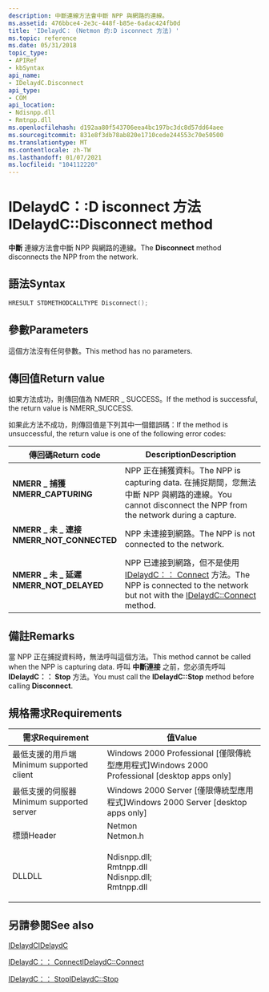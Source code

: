 ```yaml
---
description: 中斷連線方法會中斷 NPP 與網路的連線。
ms.assetid: 476bbce4-2e3c-448f-b85e-6adac424fb0d
title: 'IDelaydC： (Netmon 的:D isconnect 方法) '
ms.topic: reference
ms.date: 05/31/2018
topic_type:
- APIRef
- kbSyntax
api_name:
- IDelaydC.Disconnect
api_type:
- COM
api_location:
- Ndisnpp.dll
- Rmtnpp.dll
ms.openlocfilehash: d192aa80f543706eea4bc197bc3dc8d57dd64aee
ms.sourcegitcommit: 831e8f3db78ab820e1710cede244553c70e50500
ms.translationtype: MT
ms.contentlocale: zh-TW
ms.lasthandoff: 01/07/2021
ms.locfileid: "104112220"
---
```

# <a name="idelaydcdisconnect-method"></a><span data-ttu-id="43f9e-103">IDelaydC：:D isconnect 方法</span><span class="sxs-lookup"><span data-stu-id="43f9e-103">IDelaydC::Disconnect method</span></span>

<span data-ttu-id="43f9e-104">**中斷** 連線方法會中斷 NPP 與網路的連線。</span><span class="sxs-lookup"><span data-stu-id="43f9e-104">The **Disconnect** method disconnects the NPP from the network.</span></span>

## <a name="syntax"></a><span data-ttu-id="43f9e-105">語法</span><span class="sxs-lookup"><span data-stu-id="43f9e-105">Syntax</span></span>


```C++
HRESULT STDMETHODCALLTYPE Disconnect();
```



## <a name="parameters"></a><span data-ttu-id="43f9e-106">參數</span><span class="sxs-lookup"><span data-stu-id="43f9e-106">Parameters</span></span>

<span data-ttu-id="43f9e-107">這個方法沒有任何參數。</span><span class="sxs-lookup"><span data-stu-id="43f9e-107">This method has no parameters.</span></span>

## <a name="return-value"></a><span data-ttu-id="43f9e-108">傳回值</span><span class="sxs-lookup"><span data-stu-id="43f9e-108">Return value</span></span>

<span data-ttu-id="43f9e-109">如果方法成功，則傳回值為 NMERR \_ SUCCESS。</span><span class="sxs-lookup"><span data-stu-id="43f9e-109">If the method is successful, the return value is NMERR\_SUCCESS.</span></span>

<span data-ttu-id="43f9e-110">如果此方法不成功，則傳回值是下列其中一個錯誤碼：</span><span class="sxs-lookup"><span data-stu-id="43f9e-110">If the method is unsuccessful, the return value is one of the following error codes:</span></span>



| <span data-ttu-id="43f9e-111">傳回碼</span><span class="sxs-lookup"><span data-stu-id="43f9e-111">Return code</span></span>                                                                                          | <span data-ttu-id="43f9e-112">Description</span><span class="sxs-lookup"><span data-stu-id="43f9e-112">Description</span></span>                                                                                                       |
|------------------------------------------------------------------------------------------------------|-------------------------------------------------------------------------------------------------------------------|
| <dl> <span data-ttu-id="43f9e-113"><dt>**NMERR \_ 捕獲**</dt></span><span class="sxs-lookup"><span data-stu-id="43f9e-113"><dt>**NMERR\_CAPTURING**</dt></span></span> </dl>      | <span data-ttu-id="43f9e-114">NPP 正在捕獲資料。</span><span class="sxs-lookup"><span data-stu-id="43f9e-114">The NPP is capturing data.</span></span> <span data-ttu-id="43f9e-115">在捕捉期間，您無法中斷 NPP 與網路的連線。</span><span class="sxs-lookup"><span data-stu-id="43f9e-115">You cannot disconnect the NPP from the network during a capture.</span></span><br/>            |
| <dl> <span data-ttu-id="43f9e-116"><dt>**NMERR \_ 未 \_ 連接**</dt></span><span class="sxs-lookup"><span data-stu-id="43f9e-116"><dt>**NMERR\_NOT\_CONNECTED**</dt></span></span> </dl> | <span data-ttu-id="43f9e-117">NPP 未連接到網路。</span><span class="sxs-lookup"><span data-stu-id="43f9e-117">The NPP is not connected to the network.</span></span><br/>                                                               |
| <dl> <span data-ttu-id="43f9e-118"><dt>**NMERR \_ 未 \_ 延遲**</dt></span><span class="sxs-lookup"><span data-stu-id="43f9e-118"><dt>**NMERR\_NOT\_DELAYED**</dt></span></span> </dl>   | <span data-ttu-id="43f9e-119">NPP 已連接到網路，但不是使用 [IDelaydC：： Connect](idelaydc-connect.md) 方法。</span><span class="sxs-lookup"><span data-stu-id="43f9e-119">The NPP is connected to the network but not with the [IDelaydC::Connect](idelaydc-connect.md) method.</span></span><br/> |



 

## <a name="remarks"></a><span data-ttu-id="43f9e-120">備註</span><span class="sxs-lookup"><span data-stu-id="43f9e-120">Remarks</span></span>

<span data-ttu-id="43f9e-121">當 NPP 正在捕捉資料時，無法呼叫這個方法。</span><span class="sxs-lookup"><span data-stu-id="43f9e-121">This method cannot be called when the NPP is capturing data.</span></span> <span data-ttu-id="43f9e-122">呼叫 **中斷連接** 之前，您必須先呼叫 **IDelaydC：： Stop** 方法。</span><span class="sxs-lookup"><span data-stu-id="43f9e-122">You must call the **IDelaydC::Stop** method before calling **Disconnect**.</span></span>

## <a name="requirements"></a><span data-ttu-id="43f9e-123">規格需求</span><span class="sxs-lookup"><span data-stu-id="43f9e-123">Requirements</span></span>



| <span data-ttu-id="43f9e-124">需求</span><span class="sxs-lookup"><span data-stu-id="43f9e-124">Requirement</span></span> | <span data-ttu-id="43f9e-125">值</span><span class="sxs-lookup"><span data-stu-id="43f9e-125">Value</span></span> |
|-------------------------------------|----------------------------------------------------------------------------------------------------------------------------------------------------------|
| <span data-ttu-id="43f9e-126">最低支援的用戶端</span><span class="sxs-lookup"><span data-stu-id="43f9e-126">Minimum supported client</span></span><br/> | <span data-ttu-id="43f9e-127">Windows 2000 Professional \[僅限傳統型應用程式\]</span><span class="sxs-lookup"><span data-stu-id="43f9e-127">Windows 2000 Professional \[desktop apps only\]</span></span><br/>                                                                                               |
| <span data-ttu-id="43f9e-128">最低支援的伺服器</span><span class="sxs-lookup"><span data-stu-id="43f9e-128">Minimum supported server</span></span><br/> | <span data-ttu-id="43f9e-129">Windows 2000 Server \[僅限傳統型應用程式\]</span><span class="sxs-lookup"><span data-stu-id="43f9e-129">Windows 2000 Server \[desktop apps only\]</span></span><br/>                                                                                                     |
| <span data-ttu-id="43f9e-130">標頭</span><span class="sxs-lookup"><span data-stu-id="43f9e-130">Header</span></span><br/>                   | <dl> <span data-ttu-id="43f9e-131"><dt>Netmon</dt></span><span class="sxs-lookup"><span data-stu-id="43f9e-131"><dt>Netmon.h</dt></span></span> </dl>                                                                      |
| <span data-ttu-id="43f9e-132">DLL</span><span class="sxs-lookup"><span data-stu-id="43f9e-132">DLL</span></span><br/>                      | <dl> <span data-ttu-id="43f9e-133"><dt>Ndisnpp.dll;</dt><dt>Rmtnpp.dll</dt></span><span class="sxs-lookup"><span data-stu-id="43f9e-133"><dt>Ndisnpp.dll; </dt> <dt>Rmtnpp.dll</dt></span></span> </dl> |



## <a name="see-also"></a><span data-ttu-id="43f9e-134">另請參閱</span><span class="sxs-lookup"><span data-stu-id="43f9e-134">See also</span></span>

<dl> <dt>

[<span data-ttu-id="43f9e-135">IDelaydC</span><span class="sxs-lookup"><span data-stu-id="43f9e-135">IDelaydC</span></span>](idelaydc.md)
</dt> <dt>

[<span data-ttu-id="43f9e-136">IDelaydC：： Connect</span><span class="sxs-lookup"><span data-stu-id="43f9e-136">IDelaydC::Connect</span></span>](idelaydc-connect.md)
</dt> <dt>

[<span data-ttu-id="43f9e-137">IDelaydC：： Stop</span><span class="sxs-lookup"><span data-stu-id="43f9e-137">IDelaydC::Stop</span></span>](idelaydc-stop.md)
</dt> </dl>

 

 




